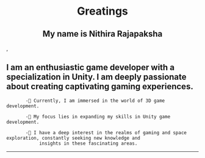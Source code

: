 <h1 align="center">Greatings</h1>




<h2 align="center">My name is Nithira Rajapaksha</h2>,
 
## I am an enthusiastic game developer with a specialization in Unity. I am deeply passionate about creating captivating gaming experiences.
          
           -🔭 Currently, I am immersed in the world of 3D game development.
           
           -🌱 My focus lies in expanding my skills in Unity game development.
           
           -💬 I have a deep interest in the realms of gaming and space exploration, constantly seeking new knowledge and 
                insights in these fascinating areas.
        
       






<hr>






